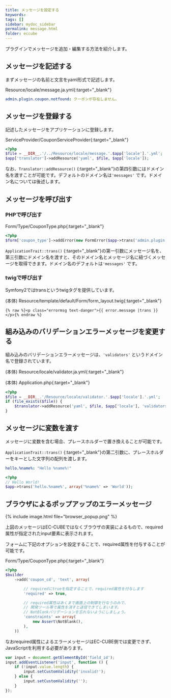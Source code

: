 ```yaml
---
title: メッセージを設定する
keywords:
tags: []
sidebar: mydoc_sidebar
permalink: message.html
folder: eccube
---
```


プラグインでメッセージを追加・編集する方法を紹介します。

## メッセージを記述する

まずメッセージの名前と文言をyaml形式で記述します。

Resource/locale/message.ja.yml[](https://github.com/izayoi256/coupon-tutorial/blob/2.0.0/Resource/locale/message.ja.yml){:target="_blank"}

``` yaml
admin.plugin.coupon.notfound: クーポンが存在しません。
```

## メッセージを登録する

記述したメッセージをアプリケーションに登録します。

ServiceProvider/CouponServiceProvider[](https://github.com/izayoi256/coupon-tutorial/blob/2.0.0/ServiceProvider/CouponServiceProvider.php#L113-L114){:target="_blank"}

``` php
<?php
$file = __DIR__.'/../Resource/locale/message.'.$app['locale'].'.yml';
$app['translator']->addResource('yaml', $file, $app['locale']);
```

なお、```Translator::addResource()``` [](https://github.com/symfony/symfony/blob/2.7/src/Symfony/Component/Translation/Translator.php#L121){:target="_blank"}の第四引数にはドメイン名を渡すことが可能です。デフォルトのドメイン名は```'messages'``` です。ドメイン名については後述します。

## メッセージを呼び出す

### PHPで呼び出す

Form/Type/CouponType.php[](https://github.com/izayoi256/coupon-tutorial/blob/2.0.0/Form/Type/CouponType.php#L181){:target="_blank"}

``` php
<?php
$form['coupon_type']->addError(new FormError($app->trans('admin.plugin.coupon.coupontype')));
```

```ApplicationTrait::trans()``` [](https://github.com/EC-CUBE/ec-cube/blob/3.0.13/src/Eccube/Application/ApplicationTrait.php#L190){:target="_blank"}の第一引数にメッセージ名を、第三引数にドメイン名を渡すと、そのドメイン名とメッセージ名に紐づくメッセージを取得できます。ドメイン名のデフォルトは```'messages'``` です。

### twigで呼び出す

Symfony2ではtransというtwigタグを提供しています。

(本体) Resource/template/default/Form/form_layout.twig[](https://github.com/EC-CUBE/ec-cube/blob/3.0.13/src/Eccube/Resource/template/default/Form/form_layout.twig#L59){:target="_blank"}

``` twig
{% raw %}<p class="errormsg text-danger">{{ error.message |trans }}</p>{% endraw %}
```

## 組み込みのバリデーションエラーメッセージを変更する

組み込みのバリデーションエラーメッセージは、```'validators'``` というドメイン名で登録されています。

(本体) Resource/locale/validator.ja.yml[](https://github.com/EC-CUBE/ec-cube/blob/3.0.13/src/Eccube/Resource/locale/validator.ja.yml){:target="_blank"}

(本体) Application.php[](https://github.com/EC-CUBE/ec-cube/blob/3.0.13/src/Eccube/Application.php#L218-L221){:target="_blank"}

``` php
<?php
$file = __DIR__.'/Resource/locale/validator.'.$app['locale'].'.yml';
if (file_exists($file)) {
    $translator->addResource('yaml', $file, $app['locale'], 'validators');
}
```

## メッセージに変数を渡す

メッセージに変数を含む場合、プレースホルダーで置き換えることが可能です。

```ApplicationTrait::trans()``` [](https://github.com/EC-CUBE/ec-cube/blob/3.0.13/src/Eccube/Application/ApplicationTrait.php#L190){:target="_blank"}の第二引数に、プレースホルダーをキーとした文字列の配列を渡します。

``` yaml
hello.%name%: "Hello %name%!"
```

```php
<?php
// Hello World!
$app->trans('hello.%name%', array('%name%' => 'World'));
```

## ブラウザによるポップアップのエラーメッセージ

{% include image.html file="browser_popup.png" %}

上図のメッセージはEC-CUBEではなくブラウザの実装によるもので、required属性が指定されたinput要素に表示されます。

フォームに下記のオプションを設定することで、required属性を付与することが可能です。

Form/Type/CouponType.php[](https://github.com/izayoi256/coupon-tutorial/blob/2.0.0/Form/Type/CouponType.php#L56){:target="_blank"}

``` php
<?php
$builder
    ->add('coupon_cd', 'text', array(

        // requiredにtrueを指定することで、required属性を付与します
        'required' => true,

        // required属性はあくまで画面上の制御を行なうのみで、
        // 開発ツール等で属性を消すと送信できてしまいます。
        // NotBlankバリデーションを忘れないようにしましょう。
        'constraints' => array(
            new Assert\NotBlank(),
        ),
    ))
```

なおrequired属性によるエラーメッセージはEC-CUBE側では変更できず、JavaScriptを利用する必要があります。

``` js
var input = document.getElementById('field_id');
input.addEventListener('input', function () {
    if (!input.value.length) {
        input.setCustomValidity('invalid!');
    } else {
        input.setCustomValidity('');
    }
});
```